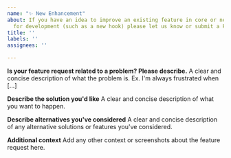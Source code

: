 ```yaml
---
name: "✨ New Enhancement"
about: If you have an idea to improve an existing feature in core or need something
  for development (such as a new hook) please let us know or submit a Pull Request!
title: ''
labels: ''
assignees: ''

---
```


<!--  Make sure to look through existing issues to see whether your idea is already being discussed. Feel free to contribute to any existing issues. -->

<!-- Search tip: You can filter issues using our enhancement label https://github.com/woocommerce/woocommerce/issues?q=is%3Aissue+label%3Aenhancement -->

**Is your feature request related to a problem? Please describe.**
A clear and concise description of what the problem is. Ex. I'm always frustrated when [...]

**Describe the solution you'd like**
A clear and concise description of what you want to happen.

**Describe alternatives you've considered**
A clear and concise description of any alternative solutions or features you've considered.

**Additional context**
Add any other context or screenshots about the feature request here.
